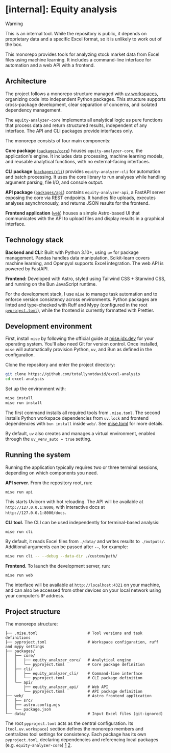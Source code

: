 # [internal]: Equity analysis

<!-- prettier-ignore -->
> [!WARNING]
> This is an internal tool. While the repository is public, it depends on
> proprietary data and a specific Excel format, so it is unlikely to work out of the
> box.

This monorepo provides tools for analyzing stock market data from Excel files
using machine learning. It includes a command-line interface for automation and
a web API with a frontend.

## Architecture

The project follows a monorepo structure managed with
[uv workspaces](https://docs.astral.sh/uv/concepts/projects/workspaces/#getting-started),
organizing code into independent Python packages. This structure supports
cross-package development, clear separation of concerns, and isolated dependency
management.

The `equity-analyzer-core` implements all analytical logic as pure functions
that process data and return structured results, independent of any interface.
The API and CLI packages provide interfaces only.

The monorepo consists of four main components:

**Core package** ([`packages/core`](packages/core)) houses
`equity-analyzer-core`, the application's engine. It includes data processing,
machine learning models, and reusable analytical functions, with no
external-facing interfaces.

**CLI package** ([`packages/cli`](packages/cli)) provides `equity-analyzer-cli`
for automation and batch processing. It uses the core library to run analyses
while handling argument parsing, file I/O, and console output.

**API package** ([`packages/api`](packages/api)) contains `equity-analyzer-api`,
a FastAPI server exposing the core via REST endpoints. It handles file uploads,
executes analyses asynchronously, and returns JSON results for the frontend.

**Frontend application** ([`web`](web)) houses a simple Astro-based UI that
communicates with the API to upload files and display results in a graphical
interface.

## Technology stack

**Backend and CLI:** Built with Python 3.10+, using `uv` for package management.
Pandas handles data manipulation, Scikit-learn covers machine learning, and
Openpyxl supports Excel integration. The web API is powered by FastAPI.

**Frontend:** Developed with Astro, styled using Tailwind CSS + Starwind CSS,
and running on the Bun JavaScript runtime.

For the development stack, I use `mise` to manage task automation and to enforce
version consistency across environments. Python packages are linted and
type-checked with Ruff and Mypy (configured in the root
[`pyproject.toml`](pyproject.toml?plain=1#L18)), while the frontend is currently
formatted with Prettier.

## Development environment

First, install `mise` by following the official guide at
[mise.jdx.dev](https://mise.jdx.dev/getting-started.html) for your operating
system. You'll also need Git for version control. Once installed, `mise` will
automatically provision Python, `uv`, and Bun as defined in the configuration.

Clone the repository and enter the project directory:

```bash
git clone https://github.com/totallynotdavid/excel-analysis
cd excel-analysis
```

Set up the environment with:

```bash
mise install
mise run install
```

The first command installs all required tools from `.mise.toml`. The second
installs Python workspace dependencies from `uv.lock` and frontend dependencies
with `bun install` inside `web/`. See [mise.toml](mise.toml?plain=1#L10) for
more details.

By default, `uv` also creates and manages a virtual environment, enabled through
the `uv_venv_auto = true` setting.

## Running the system

Running the application typically requires two or three terminal sessions,
depending on which components you need.

**API server.** From the repository root, run:

```
mise run api
```

This starts Uvicorn with hot reloading. The API will be available at
`http://127.0.0.1:8000`, with interactive docs at `http://127.0.0.1:8000/docs`.

**CLI tool.** The CLI can be used independently for terminal-based analysis:

```
mise run cli
```

By default, it reads Excel files from `./data/` and writes results to
`./outputs/`. Additional arguments can be passed after `--`, for example:

```bash
mise run cli -- --debug --data-dir ./custom/path/
```

**Frontend.** To launch the development server, run:

```
mise run web
```

The interface will be available at `http://localhost:4321` on your machine, and
can also be accessed from other devices on your local network using your
computer’s IP address.

## Project structure

The monorepo structure:

```
├── .mise.toml                      # Tool versions and task definitions
├── pyproject.toml                  # Workspace configuration, ruff and mypy settings
├── packages/
│   ├── core/
│   │   ├── equity_analyzer_core/   # Analytical engine
│   │   └── pyproject.toml          # Core package definition
│   ├── cli/
│   │   ├── equity_analyzer_cli/    # Command-line interface
│   │   └── pyproject.toml          # CLI package definition
│   └── api/
│       ├── equity_analyzer_api/    # Web API
│       └── pyproject.toml          # API package definition
├── web/                            # Astro frontend application
│   ├── src/
│   ├── astro.config.mjs
│   └── package.json
└── data/                           # Input Excel files (git-ignored)
```

The root `pyproject.toml` acts as the central configuration. Its
`[tool.uv.workspace]` section defines the monorepo members and centralizes tool
settings for consistency. Each package has its own `pyproject.toml`, declaring
dependencies and referencing local packages (e.g. `equity-analyzer-core`)
[1](packages/api/pyproject.toml?plain=1#L13)
[2](packages/cli/pyproject.toml?plain=1#L14).
